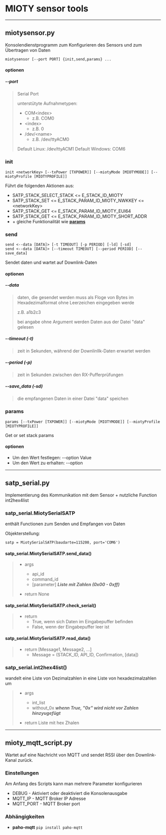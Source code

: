 # MIOTY sensor tools

---

## miotysensor\.py

Konsolendienstprogramm zum Konfigurieren des Sensors und zum Übertragen von Daten

    miotysensor [--port PORT] {init,send,params} ...

#### optionen

##### --port

>Serial Port
>
>unterstütyte Aufnahmetypen:
>
>- COM\<index\>
>   - z.B. COM0
>- \<index\>
>   - z.B. 0
>- /dev/\<name\>
>   - z.B. /dev/ttyACM0
>
> Default Linux: /dev/ttyACM1
> Default Windows: COM6

### init

    init <networkKey> [--txPower [TXPOWER]] [--miotyMode [MIOTYMODE]] [--miotyProfile [MIOTYPROFILE]]

Führt die folgenden Aktionen aus:

- SATP_STACK_SELECT_STACK <= E_STACK_ID_MIOTY
- SATP_STACK_SET <= E_STACK_PARAM_ID_MIOTY_NWKKEY <= \<networkKey\>
- SATP_STACK_GET <= E_STACK_PARAM_ID_MIOTY_EUI64
- SATP_STACK_GET <= E_STACK_PARAM_ID_MIOTY_SHORT_ADDR
- \+  gleiche Funktionalität wie **[params](#params)**

### send

    send <--data [DATA]> [-t TIMEOUT] [-p PERIOD] [-ld] [-sd]
    send <--data [DATA]> [--timeout TIMEOUT] [--period PERIOD] [--save_data]

Sendet daten und wartet auf Downlink-Daten

#### optionen

##### --data

> daten, die gesendet werden
> muss als Floge von Bytes im Hexadezimalformat ohne Leerzeichen eingegeben werde
>
> z.B. a1b2c3
>
> bei angabe ohne Argument werden Daten aus der Datei "data" gelesen

##### --timeout (-t)

> zeit in Sekunden, während der Downlinllk-Daten erwartet werden

##### --period (-p)

> zeit in Sekunden zwischen den RX-Pufferprüfungen

##### --save_data (-sd)

> die empfangenen Daten in einer Datei "data" speichen

### params

    params [--txPower [TXPOWER]] [--miotyMode [MIOTYMODE]] [--miotyProfile [MIOTYPROFILE]]

Get or set stack params

#### optionen

- Um den Wert festlegen: --option Value
- Um den Wert zu erhalten: --option

---

## satp_serial\.py

Implementierung des Kommunikation mit dem Sensor + nutzliche Function int2hex4list

### satp_serial\.MiotySerialSATP

enthält Functionen zum Senden und Empfangen von Daten

Objekterstellung:

`satp = MiotySerialSATP(baudarte=115200, port='COM6')`

#### satp_serial\.MiotySerialSATP\.send_data()

> - args
>   - api_id
>   - command_id
>   - [parameter] ***Liste mit Zahlen (0x00 - 0xff)***
>
> - return None

#### satp_serial\.MiotySerialSATP\.check_serial()

> - return
>   - True, wenn sich Daten im Eingabepuffer befinden
>   - False, wenn der Eingabepuffer leer ist

#### satp_serial\.MiotySerialSATP\.read_data()

> - return [Message1, Message2, \.\.\.]
>   - Message = (STACK_ID, API_ID, Confirmation, [data])

### satp_serial\.int2hex4list()

wandelt eine Liste von Dezimalzahlen in eine Liste von hexadezimalzahlen um

> - args
>   - int_list
>   - without_0x ***whenn True, "0x" wird nicht vor Zahlen hinzyugefügt***
>
> - return Liste mit hex Zhalen

---

## mioty_mqtt_script\.py

Wartet auf eine Nachricht von MQTT und sendet RSSI über den Downlink-Kanal zurück\.

### Einstellungen

Am Anfang des Scripts kann man mehrere Parameter konfigurieren

- DEBUG - Aktiviert oder deaktiviert die Konsolenausgabe
- MQTT_IP - MQTT Broker IP Adresse
- MQTT_PORT - MQTT Broker port

### Abhängigkeiten

- **paho-mqtt**
`pip install paho-mqtt`
